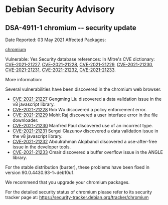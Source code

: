 
Debian Security Advisory
========================


DSA-4911-1 chromium -- security update
--------------------------------------



Date Reported:
03 May 2021
Affected Packages:

[chromium](https://packages.debian.org/src:chromium)

Vulnerable:
Yes
Security database references:
In Mitre's CVE dictionary: [CVE-2021-21227](https://security-tracker.debian.org/tracker/CVE-2021-21227), [CVE-2021-21228](https://security-tracker.debian.org/tracker/CVE-2021-21228), [CVE-2021-21229](https://security-tracker.debian.org/tracker/CVE-2021-21229), [CVE-2021-21230](https://security-tracker.debian.org/tracker/CVE-2021-21230), [CVE-2021-21231](https://security-tracker.debian.org/tracker/CVE-2021-21231), [CVE-2021-21232](https://security-tracker.debian.org/tracker/CVE-2021-21232), [CVE-2021-21233](https://security-tracker.debian.org/tracker/CVE-2021-21233).  

More information:

Several vulnerabilities have been discovered in the chromium web browser.


* [CVE-2021-21227](https://security-tracker.debian.org/tracker/CVE-2021-21227)
Gengming Liu discovered a data validation issue in the v8 javascript
 library.
* [CVE-2021-21228](https://security-tracker.debian.org/tracker/CVE-2021-21228)
Rob Wu discovered a policy enforcement error.
* [CVE-2021-21229](https://security-tracker.debian.org/tracker/CVE-2021-21229)
Mohit Raj discovered a user interface error in the file downloader.
* [CVE-2021-21230](https://security-tracker.debian.org/tracker/CVE-2021-21230)
Manfred Paul discovered use of an incorrect type.
* [CVE-2021-21231](https://security-tracker.debian.org/tracker/CVE-2021-21231)
Sergei Glazunov discovered a data validation issue in the v8 javascript
 library.
* [CVE-2021-21232](https://security-tracker.debian.org/tracker/CVE-2021-21232)
Abdulrahman Alqabandi discovered a use-after-free issue in the developer
 tools.
* [CVE-2021-21233](https://security-tracker.debian.org/tracker/CVE-2021-21233)
Omair discovered a buffer overflow issue in the ANGLE library.


For the stable distribution (buster), these problems have been fixed in
version 90.0.4430.93-1~deb10u1.


We recommend that you upgrade your chromium packages.


For the detailed security status of chromium please refer to
its security tracker page at:
<https://security-tracker.debian.org/tracker/chromium>





